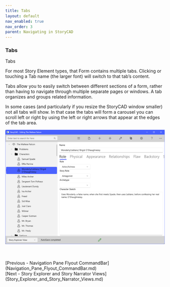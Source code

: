 ```yaml
---
title: Tabs
layout: default
nav_enabled: true
nav_order: 3
parent: Navigating in StoryCAD
---
```

### Tabs ###
Tabs		

For most Story Element types, that Form contains multiple tabs. Clicking or touching a Tab name (the larger font) will switch to that tab’s content. 

Tabs allow you to easily switch between different sections of a form, rather than having to navigate through multiple separate pages or windows. A tab organizes and groups related information.

In some cases (and particularly if you resize the StoryCAD window smaller) not all tabs will show. In that case  the tabs will form a carousel you can scroll left or right by using the left or right arrows that appear at the edges of the tab area.

![](Tabs.png)

 <br/>
 <br/>
[Previous - Navigation Pane Flyout CommandBar](Navigation_Pane_Flyout_CommandBar.md) <br/>
[Next - Story Explorer and Story Narrator Views](Story_Explorer_and_Story_Narrator_Views.md) <br/>
